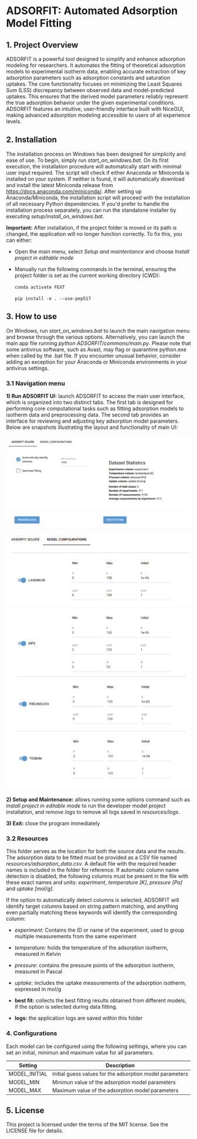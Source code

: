 # ADSORFIT: Automated Adsorption Model Fitting

## 1. Project Overview
ADSORFIT is a powerful tool designed to simplify and enhance adsorption modeling for researchers. It automates the fitting of theoretical adsorption models to experimental isotherm data, enabling accurate extraction of key adsorption parameters such as adsorption constants and saturation uptakes. The core functionality focuses on minimizing the Least Squares Sum (LSS) discrepancy between observed data and model-predicted uptakes. This ensures that the derived model parameters reliably represent the true adsorption behavior under the given experimental conditions. ADSORFIT features an intuitive, user-friendly interface built with NiceGUI, making advanced adsorption modeling accessible to users of all experience levels.

## 2. Installation 
The installation process on Windows has been designed for simplicity and ease of use. To begin, simply run *start_on_windows.bat.* On its first execution, the installation procedure will automatically start with minimal user input required. The script will check if either Anaconda or Miniconda is installed on your system. If neither is found, it will automatically download and install the latest Miniconda release from https://docs.anaconda.com/miniconda/. After setting up Anaconda/Miniconda, the installation script will proceed with the installation of all necessary Python dependencies. If you'd prefer to handle the installation process separately, you can run the standalone installer by executing *setup/install_on_windows.bat*.  

**Important:** After installation, if the project folder is moved or its path is changed, the application will no longer function correctly. To fix this, you can either:

- Open the main menu, select *Setup and maintentance* and choose *Install project in editable mode*
- Manually run the following commands in the terminal, ensuring the project folder is set as the current working directory (CWD):

    `conda activate FEXT`

    `pip install -e . --use-pep517` 

## 3. How to use
On Windows, run *start_on_windows.bat* to launch the main navigation menu and browse through the various options. Alternatively, you can launch the main app file running *python ADSORFIT/commons/main.py*. Please note that some antivirus software, such as Avast, may flag or quarantine python.exe when called by the .bat file. If you encounter unusual behavior, consider adding an exception for your Anaconda or Miniconda environments in your antivirus settings.

### 3.1 Navigation menu

**1) Run ADSORFIT UI:** launch ADSORFIT to access the main user interface, which is organized into two distinct tabs. The first tab is designed for performing core computational tasks such as fitting adsorption models to isotherm data and preprocessing data. The second tab provides an interface for reviewing and adjusting key adsorption model parameters. Below are snapshots illustrating the layout and functionality of main UI:

![Solver UI snapshot](ADSORFIT/commons/assets/solver_UI.png)

![Models UI snapshot](ADSORFIT/commons/assets/models_UI.png)


**2) Setup and Maintenance:** allows running some options command such as *install project in editable mode* to run the developer model project installation, and *remove logs* to remove all logs saved in *resources/logs*. 

**3) Exit:** close the program immediately 

### 3.2 Resources
This folder serves as the location for both the source data and the results. The adsorption data to be fitted must be provided as a CSV file named *resources/adsorption_data.csv*. A default file with the required header names is included in the folder for reference. If automatic column name detection is disabled, the following columns must be present in the file with these exact names and units: *experiment*, *temperature [K]*, *pressure [Pa]* and *uptake [mol/g]*.

If the option to automatically detect columns is selected, ADSORFIT will identify target columns based on string pattern matching, and anything even partially matching these keywords will identify the corresponding column:

- *experiment:* Contains the ID or name of the experiment, used to group multiple measurements from the same experiment
- *temperature:* holds the temperature of the adsorption isotherm, measured in Kelvin
- *pressure:* contains the pressure points of the adsorption isotherm, measured in Pascal
- *uptake:* includes the uptake measurements of the adsorption isotherm, expressed in mol/g

- **best fit:** collects the best fitting results obtained from different models, if the option is selected during data fitting.

- **logs:** the application logs are saved within this folder

### 4. Configurations
Each model can be configured using the following settings, where you can set an initial, minimun and maximum value for all parameters.

| Setting          | Description                                                     |
|------------------|-----------------------------------------------------------------|
| MODEL_INITIAL    | Initial guess values for the adsorption model parameters   |
| MODEL_MIN        | Minimun value of the adsorption model parameters           |
| MODEL_MAX        | Maximum value of the adsorption model parameters           |

## 5. License
This project is licensed under the terms of the MIT license. See the LICENSE file for details.



